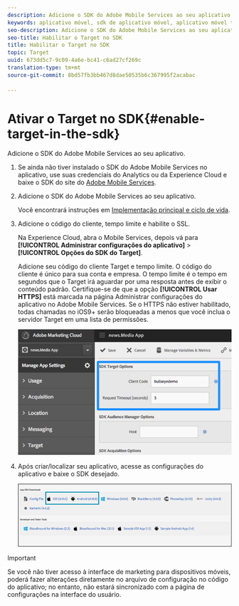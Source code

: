```yaml
---
description: Adicione o SDK do Adobe Mobile Services ao seu aplicativo.
keywords: aplicativo móvel, sdk de aplicativo móvel, aplicativo móvel target, sdk target móvel, sdk de aplicativo móvel, habilitar target no sdk
seo-description: Adicione o SDK do Adobe Mobile Services ao seu aplicativo.
seo-title: Habilitar o Target no SDK
title: Habilitar o Target no SDK
topic: Target
uuid: 673dd5c7-9c09-4a6e-bc41-c6ad27cf269c
translation-type: tm+mt
source-git-commit: 8bd57fb3bb467d8dae50535b6c367995f2acabac

---
```



# Ativar o Target no SDK{#enable-target-in-the-sdk}

Adicione o SDK do Adobe Mobile Services ao seu aplicativo.

1. Se ainda não tiver instalado o SDK do Adobe Mobile Services no aplicativo, use suas credenciais do Analytics ou da Experience Cloud e baixe o SDK do site do [Adobe Mobile Services](https://mobilemarketing.adobe.com).

1. Adicione o SDK do Adobe Mobile Services ao seu aplicativo.

   Você encontrará instruções em [Implementação principal e ciclo de vida](https://marketing.adobe.com/resources/help/en_US/mobile/ios/dev_qs.html).
1. Adicione o código do cliente, tempo limite e habilite o SSL.

   Na Experience Cloud, abra o Mobile Services, depois vá para **[!UICONTROL Administrar configurações do aplicativo]** &gt; **[!UICONTROL Opções do SDK do Target]**.

   Adicione seu código do cliente Target e tempo limite. O código do cliente é único para sua conta e empresa. O tempo limite é o tempo em segundos que o Target irá aguardar por uma resposta antes de exibir o conteúdo padrão. Certifique-se de que a opção **[!UICONTROL Usar HTTPS]** está marcada na página Administrar configurações do aplicativo no Adobe Mobile Services. Se o HTTPS não estiver habilitado, todas chamadas no iOS9+ serão bloqueadas a menos que você inclua o servidor Target em uma lista de permissões.

   ![](assets/mobile-clientcode.png)

1. Após criar/localizar seu aplicativo, acesse as configurações do aplicativo e baixe o SDK desejado.

   ![](assets/download-sdk.png)

>[!IMPORTANT]
>
> Se você não tiver acesso à interface de marketing para dispositivos móveis, poderá fazer alterações diretamente no arquivo de configuração no código do aplicativo; no entanto, não estará sincronizado com a página de configurações na interface do usuário.

